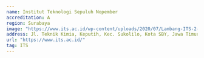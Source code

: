 ```yaml
---
name: Institut Teknologi Sepuluh Nopember
accreditation: A
region: Surabaya
image: "https://www.its.ac.id/wp-content/uploads/2020/07/Lambang-ITS-2-320x320.png"
address: Jl. Teknik Kimia, Keputih, Kec. Sukolilo, Kota SBY, Jawa Timur 60111
url: "https://www.its.ac.id/"
tag: ITS
---
```

